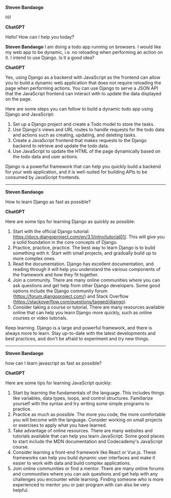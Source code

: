 **Steven Bandaogo**

Hi!

**ChatGPT**

Hello! How can I help you today?

**Steven Bandaogo**
I am doing a todo app running on browsers. I would like my web app to be dynamic, i.e. no reloading when performing an action on it. I intend to use Django. Is it a good idea?

**ChatGPT**

Yes, using Django as a backend with JavaScript as the frontend can allow you to build a dynamic web application that does not require reloading the page when performing actions. You can use Django to serve a JSON API that the JavaScript frontend can interact with to update the data displayed on the page.

Here are some steps you can follow to build a dynamic todo app using Django and JavaScript:

1. Set up a Django project and create a Todo model to store the tasks.
2. Use Django's views and URL routes to handle requests for the todo data and actions such as creating, updating, and deleting tasks.
3. Create a JavaScript frontend that makes requests to the Django backend to retrieve and update the todo data.
4. Use JavaScript to update the HTML of the page dynamically based on the todo data and user actions.

Django is a powerful framework that can help you quickly build a backend for your web application, and it is well-suited for building APIs to be consumed by JavaScript frontends.



-----------

**Steven Bandaogo**

How to learn Django as fast as possible?

**ChatGPT**

Here are some tips for learning Django as quickly as possible:

1. Start with the official Django tutorial: https://docs.djangoproject.com/en/3.1/intro/tutorial01/. This will give you a solid foundation in the core concepts of Django.
2. Practice, practice, practice. The best way to learn Django is to build something with it. Start with small projects, and gradually build up to more complex ones.
3. Read the documentation. Django has excellent documentation, and reading through it will help you understand the various components of the framework and how they fit together.
4. Join a community. There are many online communities where you can ask questions and get help from other Django developers. Some good options include the Django community forum (https://forum.djangoproject.com/) and Stack Overflow (https://stackoverflow.com/questions/tagged/django).
5. Consider taking a course or tutorial. There are many resources available online that can help you learn Django more quickly, such as online courses or video tutorials.

Keep learning. Django is a large and powerful framework, and there is always more to learn. Stay up-to-date with the latest developments and best practices, and don't be afraid to experiment and try new things.



---

**Steven Bandaogo**

how can I learn javascript as fast as possible?

**ChatGPT**

Here are some tips for learning JavaScript quickly:

1. Start by learning the fundamentals of the language. This includes  things like variables, data types, loops, and control structures.  Familiarize yourself with the syntax and try writing some simple  programs to practice.
2. Practice as much as possible. The more  you code, the more comfortable you will become with the language.  Consider working on small projects or exercises to apply what you have  learned.
3. Take advantage of online resources. There are many  websites and tutorials available that can help you learn JavaScript.  Some good places to start include the MDN documentation and Codecademy's JavaScript course.
4. Consider learning a front-end framework  like React or Vue.js. These frameworks can help you build dynamic user  interfaces and make it easier to work with data and build complex  applications.
5. Join online communities or find a mentor. There are many online forums and communities where you can ask questions and  get help with any challenges you encounter while learning. Finding  someone who is more experienced to mentor you or pair program with can  also be very helpful.

